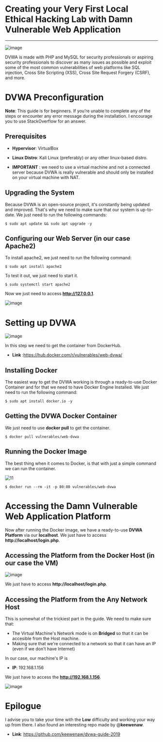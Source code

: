 # Creating your Very First Local Ethical Hacking Lab with Damn Vulnerable Web Application

--------------------------------------------------------------------------------------------------------------------------------------------------------------------------------------------

![image](https://user-images.githubusercontent.com/91763346/235360139-354ff711-3efa-4c40-8510-ad3800523c4a.png)

DVWA is made with PHP and MySQL for security professionals or aspiring security professionals to discover as many issues as possible and exploit some of the most common vulnerabilities of web platforms like SQL injection, Cross Site Scripting (XSS), Cross Site Request Forgery (CSRF), and more.

# DVWA Preconfiguration

**Note**: 
This guide is for beginners. If you’re unable to complete any of the steps or encounter any error message during the installation. I encourage you to use StackOverflow for an answer.

## Prerequisites

* **Hypervisor**: VirtualBox
* **Linux Distro**: Kali Linux (preferably) or any other linux-based distro.

* **IMPORTANT** : 
we need to use a virtual machine and not a connected server because DVWA is really vulnerable and should only be installed on your virtual machine with NAT.

## Upgrading the System
Because DVWA is an open-source project, it's constantly being updated and improved. That's why we need to make sure that our system is up-to-date.
We just need to run the following commands:

```
$ sudo apt update && sudo apt upgrade -y
```

## Configuring our Web Server (in our case Apache2)

To install apache2, we just need to run the following command:

```
$ sudo apt install apache2
```
To test it out, we just need to start it.
```
$ sudo systemctl start apache2
```
Now we just need to access **http://127.0.0.1**.

![image](https://user-images.githubusercontent.com/91763346/235361216-20262506-209f-4dfe-b150-dfc856cc5669.png)

# Setting up DVWA

![image](https://user-images.githubusercontent.com/91763346/235363467-3b54f5bd-e1a4-49a0-9b5e-3f52b6abdbb6.png)

In this step we need to get the container from DockerHub.

* **Link** :https://hub.docker.com/r/vulnerables/web-dvwa/

## Installing Docker

The easiest way to get the DVWA working is through a ready-to-use Docker Container and for that we need to have Docker Engine Installed.
We just need to run the following command:

```
$ sudo apt install docker.io -y
```

## Getting the DVWA Docker Container

We just need to use **docker pull** to get the container.
```
$ docker pull vulnerables/web-dvwa
```
## Running the Docker Image
The best thing when it comes to Docker, is that with just a simple command we can run the container.

![11](https://user-images.githubusercontent.com/91763346/235369541-8f1c433b-e164-4c5c-b7e5-00feffd97eb9.PNG)

```
$ docker run --rm -it -p 80:80 vulnerables/web-dvwa
```
# Accessing the Damn Vulnerable Web Application Platform

Now after running the Docker image, we have a ready-to-use **DVWA Platform** via our **localhost**.
We just have to access **http://localhost/login.php**.

## Accessing the Platform from the Docker Host (in our case the VM)

![image](https://user-images.githubusercontent.com/91763346/235369873-45750806-f3c3-4bf6-9413-f7c934effba7.png)

We just have to access **http://localhost/login.php**.

## Accessing the Platform from the Any Network Host

This is somewhat of the trickiest part in the guide.
We need to make sure that:

* The Virtual Machine's Network mode is on **Bridged** so that it can be accesible from the Host machine.
* Making sure that we're connected to a network so that it can have an IP (even if we don't have Internet)

In our case, our machine's IP is 
* **IP**: 192.168.1.156

We just have to access the **http://192.168.1.156**.

![image](https://user-images.githubusercontent.com/91763346/235370285-2d219104-65d0-4b5a-8985-535760ae494c.png)

# Epilogue

I advise you to take your time with the **Low** difficulty and working your way up from there.
I also found an interesting repo made by @**keewenaw**.
* **Link**: https://github.com/keewenaw/dvwa-guide-2019
